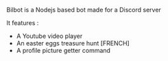 Bilbot is a Nodejs based bot made for a Discord server

It features :
- A Youtube video player
- An easter eggs treasure hunt [FRENCH]
- A profile picture getter command
